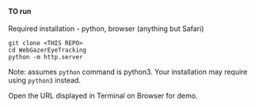 #### TO run

Required installation - python, browser (anything but Safari)

```
git clone <THIS REPO>
cd WebGazerEyeTracking
python -m http.server
```
Note: assumes `python` command is python3. Your installation may require using `python3` instead.


Open the URL displayed in Terminal on Browser for demo.
